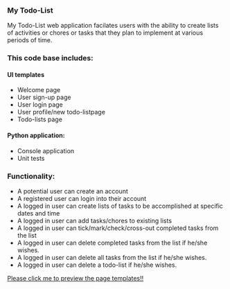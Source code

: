 ### My Todo-List
My Todo-List web application facilates users with the ability to create lists of activities or chores or tasks that they plan to implement at various periods of time.

### This code base includes:
#### UI templates
* Welcome page
* User sign-up page
* User login page
* User profile/new todo-listpage
* Todo-lists page

#### Python application:
* Console application
* Unit tests

### Functionality:
* A potential user can create an account
* A registered user can login into their account
* A logged in user can create lists of tasks to be accomplished at specific dates and time
* A logged in user can add tasks/chores to existing lists
* A logged in user can tick/mark/check/cross-out completed tasks from the list
* A logged in user can delete completed tasks from the list if he/she wishes.
* A logged in user can delete all tasks from the list if he/she wishes.
* A logged in user can delete a todo-list if he/she wishes.

[Please click me to preview the page templates!!](https://mkibuuka.github.io/down_level/UI/index.html)
